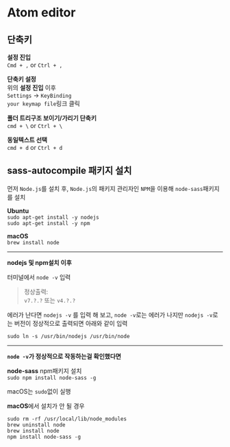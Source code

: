 # Atom editor

## 단축키

**설정 진입**  
`Cmd + ,` or `Ctrl + ,`

**단축키 설정**  
위의 **설정 진입** 이후  
`Settings` -> `KeyBinding`  
`your keymap file`링크 클릭

**폴더 트리구조 보이기/가리기 단축키**  
`cmd + \` or `Ctrl + \`

**동일텍스트 선택**  
`cmd + d` or `Ctrl + d`


## sass-autocompile 패키지 설치

먼저 `Node.js`를 설치 후, `Node.js`의 패키지 관리자인 `NPM`을 이용해 `node-sass`패키지를 설치


**Ubuntu**  
`sudo apt-get install -y nodejs`   
`sudo apt-get install -y npm`

**macOS**  
`brew install node`

---

**nodejs 및 npm설치 이후**  

터미널에서 `node -v` 입력

> 정상출력:  
> `v7.?.?` 또는 `v4.?.?`

에러가 난다면 `nodejs -v` 를 입력 해 보고, `node -v`로는 에러가 나지만 `nodejs -v`로는 버전이 정상적으로 출력되면 아래와 같이 입력

```
sudo ln -s /usr/bin/nodejs /usr/bin/node
```
 
---

**`node -v`가 정상적으로 작동하는걸 확인했다면**

**node-sass** npm패키지 설치  
`sudo npm install node-sass -g`

macOS는 `sudo`없이 실행

**macOS**에서 설치가 안 될 경우

```
sudo rm -rf /usr/local/lib/node_modules
brew uninstall node
brew install node
npm install node-sass -g
```
